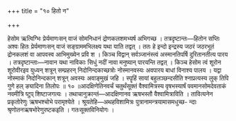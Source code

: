 +++
title = "१० हितो न"

+++

हेसोम ऋत्विग्भिः प्रेर्यमाणःसन् वाजं सोमनिधानं द्रोणकलशमभ्यर्ष अभिगच्छ । तत्रदृष्टान्तः—हितोन सप्तिः अश्वः हितः प्रेर्यमाणःसन् वाजं सङ्ग्राममभिलक्ष्य यथा याति तद्वत् । ततः हे इन्दो इन्द्रस्य जठरं जठरभूतं द्रोनकलशं वा आपवस्व आभिमुख्येन प्रवि श । किञ्च विद्वान् सर्वञ्जानंस्त्वं अस्मानतिपर्षि दुरितानतीत्य पारय । तत्रदृष्टान्ताः—नावान यथा नाविकाः सिधुं नदीं नावा मनुष्यान् पारयन्ति तद्वत् । किञ्च हेसोम त्वं शूरोन शूरोवीरइव युध्यन् शत्रून् सम्प्रहरन् निदोनिन्दकाच्छत्रोः नोस्मानवस्यः अवपारय बाधां विनाश्य पालय । यद्वा नोस्माकं निदोनिन्दकान् शत्रून् अवस्यः अवाङ्मुखं जहि । स्पॄहिं सायां बहुलञ्छन्दसीति श्नाप्रत्यस्य लुक् तिपि गुणे हल् ङ्यादिना तिलोपः ॥ १० ॥आदक्षिणेतिनवर्चं चतुर्थंसूक्तं वैश्वामित्रस्य वृषभस्यार्षं पवमानसोमदेवताकं नवमीत्रि ष्टुप् शिष्टाजगत्यः । तथाचानुक्रान्तं—आदक्षिणानव ऋषभस्तौ वैश्वामित्राविति । तावित्यनेन प्रकृतोरेणुः ऋषभश्चोभे परामृश्येते । श्रूयतेहि—अथहविशामित्रः पुत्रानामन्त्रयामासमधुच्छ- न्दाः श्रृणोतनऋषभोरेणुरष्टकइति । गतःसूक्तविनियोगः ।